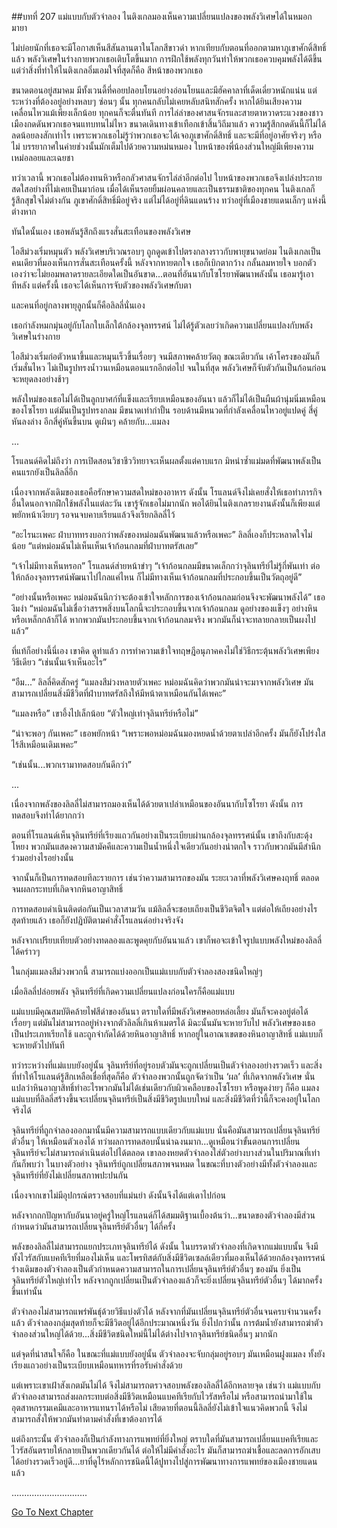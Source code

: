 ##บทที่ 207 แม่แบบกับตัวจำลอง
ไนติงเกลมองเห็นความเปลี่ยนแปลงของพลังวิเศษได้ในหมอกมายา


ไม่บ่อยนักที่เธอจะมีโอกาสเห็นสีสันลานตาในโลกสีขาวดำ หากเทียบกับตอนที่ออกตามหาภูเขาศักดิ์สิทธิ์แล้ว พลังวิเศษในร่างกายพวกเธอเติบโตขึ้นมาก การฝึกใช้พลังทุกวันทำให้พวกเธอควบคุมพลังได้ดีขึ้น แต่ว่าสิ่งที่ทำให้ไนติงเกลอิ่มเอมใจที่สุดก็คือ สีหน้าของพวกเธอ


ขนาดตอนอยู่สมาคม มีทั้งเวนดี้ที่คอยปลอบโยนอย่างอ่อนโยนและมีฮัคคาลาที่เด็ดเดี่ยวหนักแน่น แต่ระหว่างที่ต้องอยู่อย่างหลบๆ ซ่อนๆ นั้น ทุกคนกลับไม่เคยหลับสนิทสักครั้ง หากได้ยินเสียงความเคลื่อนไหวแม้เพียงเล็กน้อย ทุกคนก็จะตื่นทันที การไล่ล่าของศาสนจักรและสายตาหวาดระแวงของชาวเมืองกดดันพวกเธอจนแทบทนไม่ไหว ขนาดเดินทางเข้าเทือกเข้าสิ้นวิถีมาแล้ว ความรู้สึกกดดันนี้ก็ไม่ได้ลดน้อยลงสักเท่าไร เพราะพวกเธอไม่รู้ว่าพวกเธอจะได้เจอภูเขาศักดิ์สิทธิ์ และจะมีที่อยู่อาศัยจริงๆ หรือไม่ บรรยากาศในค่ายช่วงนั้นมักเต็มไปด้วยความหม่นหมอง ใบหน้าของพี่น้องส่วนใหญ่มีเพียงความเหม่อลอยและเฉยชา


ทว่าเวลานี้ พวกเธอไม่ต้องทนหิวหรือกลัวศาสนจักรไล่ล่าอีกต่อไป ใบหน้าของพวกเธอจึงเปล่งประกายสดใสอย่างที่ไม่เคยเป็นมาก่อน เมื่อได้เห็นรอยยิ้มผ่อนคลายและเป็นธรรมชาติของทุกคน ไนติงเกลก็รู้สึกสุขใจไม่ต่างกัน ภูเขาศักดิ์สิทธิ์มีอยู่จริง แต่ไม่ได้อยู่ที่ดินแดนร้าง ทว่าอยู่ที่เมืองชายแดนเล็กๆ แห่งนี้ต่างหาก


ทันใดนั้นเอง เธอพลันรู้สึกถึงแรงสั่นสะเทือนของพลังวิเศษ


ไอสีม่วงเริ่มหมุนตัว พลังวิเศษบริเวณรอบๆ ถูกดูดเข้าไปตรงกลางราวกับพายุขนาดย่อม ไนติงเกลเป็นคนเดียวที่มองเห็นการสั่นสะเทือนครั้งนี้ หลังจากหายตกใจ เธอก็เบิกตากว้าง กลั้นลมหายใจ บอกตัวเองว่าจะไม่ยอมพลาดรายละเอียดใดเป็นอันขาด...ตอนที่อันนากับโซโรยาพัฒนาพลังนั้น เธอมารู้เอาทีหลัง แต่ครั้งนี้ เธอจะได้เห็นการจับตัวของพลังวิเศษกับตา


และคนที่อยู่กลางพายุลูกนั้นก็คือลิลลี่นั่นเอง


เธอกำลังหมกมุ่นอยู่กับโลกใบเล็กใต้กล้องจุลทรรศน์ ไม่ได้รู้ตัวเลยว่าเกิดความเปลี่ยนแปลงกับพลังวิเศษในร่างกาย


ไอสีม่วงเริ่มก่อตัวหนาขึ้นและหมุนเร็วขึ้นเรื่อยๆ จนมีสภาพคล้ายวัตถุ ขณะเดียวกัน เค้าโครงของมันก็เริ่มสั่นไหว ไม่เป็นรูปทรงน้ำวนเหมือนตอนแรกอีกต่อไป จนในที่สุด พลังวิเศษก็จับตัวกันเป็นก้อนก่อนจะหยุดลงอย่างช้าๆ


พลังใหม่ของเธอไม่ได้เป็นลูกบาศก์ที่แข็งและเรียบเหมือนของอันนา แล้วก็ไม่ได้เป็นผืนผ้านุ่มนิ่มเหมือนของโซโรยา แต่มันเป็นรูปทรงกลม มีขนาดเท่ากำปั้น รอบด้านมีหนวดที่กำลังเคลื่อนไหวอยู่แปดคู่ สี่คู่หันลงล่าง อีกสี่คู่หันขึ้นบน ดูเผินๆ คล้ายกับ...แมลง


...


โรแลนด์คิดไม่ถึงว่า การเปิดสอนวิชาชีววิทยาจะเห็นผลตั้งแต่คาบแรก มิหนำซ้ำแม่มดที่พัฒนาพลังเป็นคนแรกยังเป็นลิลลี่อีก


เนื่องจากพลังเดิมของเธอคือรักษาความสดใหม่ของอาหาร ดังนั้น โรแลนด์จึงไม่เคยสั่งให้เธอทำภารกิจอื่นใดนอกจากฝึกใช้พลังในแต่ละวัน เขารู้จักเธอไม่มากนัก พอได้ยินไนติงเกลรายงานดังนั้นก็เพียงแต่พยักหน้าเงียบๆ รอจนจบคาบเรียนแล้วจึงเรียกลิลลี่ไว้


“อะไรนะเพคะ ฝ่าบาททรงบอกว่าพลังของหม่อมฉันพัฒนาแล้วหรือเพคะ” ลิลลี่เองก็ประหลาดใจไม่น้อย “แต่หม่อมฉันไม่เห็นเห็นเจ้าก้อนกลมที่ฝ่าบาทตรัสเลย”


“เจ้าไม่มีทางเห็นหรอก” โรแลนด์ส่ายหน้าขำๆ “เจ้าก้อนกลมมีขนาดเล็กกว่าจุลินทรีย์ไม่รู้กี่พันเท่า ต่อให้กล้องจุลทรรศน์พัฒนาไปไกลแค่ไหน ก็ไม่มีทางเห็นเจ้าก้อนกลมที่ประกอบขึ้นเป็นวัตถุอยู่ดี”


“อย่างนั้นหรือเพคะ หม่อมฉันนึกว่าจะต้องเข้าใจหลักการของเจ้าก้อนกลมก่อนจึงจะพัฒนาพลังได้” เธองึมงำ “หม่อมฉันไม่เชื่อว่าสรรพสิ่งบนโลกนี้จะประกอบขึ้นจากเจ้าก้อนกลม ดูอย่างของแข็งๆ อย่างหินหรือเหล็กกล้าก็ได้ หากพวกมันประกอบขึ้นจากเจ้าก้อนกลมจริง พวกมันก็น่าจะทลายกลายเป็นผงไปแล้ว”


ที่แท้ก็อย่างนี้นี่เอง เขาคิด ดูท่าแล้ว การทำความเข้าใจทฤษฎีอนุภาคคงไม่ใช่วิธีกระตุ้นพลังวิเศษเพียงวิธีเดียว “เช่นนั้นเจ้าเห็นอะไร”


“อืม...” ลิลลี่คิดสักครู่ “แมลงสีม่วงหลายตัวเพคะ หม่อมฉันคิดว่าพวกมันน่าจะมาจากพลังวิเศษ มันสามารถเปลี่ยนสิ่งมีชีวิตที่ฝ่าบาทตรัสถึงให้มีหน้าตาเหมือนกันได้เพคะ”


“แมลงหรือ” เขาอึ้งไปเล็กน้อย “ตัวใหญ่เท่าจุลินทรีย์หรือไม่”


“น่าจะพอๆ กันเพคะ” เธอพยักหน้า “เพราะพอหม่อมฉันมองหยดน้ำด้วยตาเปล่าอีกครั้ง มันก็ยังโปร่งใสไร้สีเหมือนเดิมเพคะ”


“เช่นนั้น...พวกเรามาทดสอบกันดีกว่า”


...


เนื่องจากพลังของลิลลี่ไม่สามารถมองเห็นได้ด้วยตาเปล่าเหมือนของอันนากับโซโรยา ดังนั้น การทดสอบจึงทำได้ยากกว่า


ตอนที่โรแลนด์เห็นจุลินทรีย์ที่เรียงแถวกันอย่างเป็นระเบียบผ่านกล้องจุลทรรศน์นั้น เขาถึงกับสะดุ้งโหยง พวกมันแสดงความสามัคคีและความเป็นน้ำหนึ่งใจเดียวกันอย่างน่าตกใจ ราวกับพวกมันมีสำนึกร่วมอย่างไรอย่างนั้น


จากนั้นก็เป็นการทดสอบทีละรายการ เช่นว่าความสามารถของมัน ระยะเวลาที่พลังวิเศษคงฤทธิ์ ตลอดจนผลกระทบที่เกิดจากหินอาญาสิทธิ์


การทดสอบดำเนินติดต่อกันเป็นเวลาสามวัน แม้ลิลลี่จะชอบเถียงเป็นชีวิตจิตใจ แต่ต่อให้เถียงอย่างไร สุดท้ายแล้ว เธอก็ยังปฏิบัติตามคำสั่งโรแลนด์อย่างจริงจัง


หลังจากเปรียบเทียบตัวอย่างทดลองและพูดคุยกับอันนาแล้ว เขาก็พอจะเข้าใจรูปแบบพลังใหม่ของลิลลี่ได้คร่าวๆ


ในกลุ่มแมลงสีม่วงพวกนี้ สามารถแบ่งออกเป็นแม่แบบกับตัวจำลองสองชนิดใหญ่ๆ


เมื่อลิลลี่ปล่อยพลัง จุลินทรีย์ที่เกิดความเปลี่ยนแปลงก่อนใครก็คือแม่แบบ


แม่แบบมีคุณสมบัติคล้ายไฟสีดำของอันนา ตราบใดที่มีพลังวิเศษคอยหล่อเลี้ยง มันก็จะคงอยู่ต่อได้เรื่อยๆ แต่มันไม่สามารถอยู่ห่างจากตัวลิลลี่เกินห้าเมตรได้ มิฉะนั้นมันจะหายวับไป พลังวิเศษของเธอเป็นประเภทเรียกใช้ และถูกจำกัดได้ด้วยหินอาญาสิทธิ์ หากอยู่ในอาณาเขตของหินอาญาสิทธิ์ แม่แบบก็จะหายตัวไปทันที


ทว่าระหว่างที่แม่แบบยังอยู่นั้น จุลินทรีย์ที่อยู่รอบตัวมันจะถูกเปลี่ยนเป็นตัวจำลองอย่างรวดเร็ว และสิ่งที่ทำให้โรแลนด์รู้สึกเหลือเชื่อที่สุดก็คือ ตัวจำลองพวกนั้นถูกจัดว่าเป็น ‘ผล’ ที่เกิดจากพลังวิเศษ นั่นแปลว่าหินอาญาสิทธิ์ทำอะไรพวกมันไม่ได้เช่นเดียวกับผิวเคลือบของโซโรยา หรือพูดง่ายๆ ก็คือ แมลงแม่แบบที่ลิลลี่สร้างขึ้นจะเปลี่ยนจุลินทรีย์เป็นสิ่งมีชีวิตรูปแบบใหม่ และสิ่งมีชีวิตที่ว่านี้ก็จะคงอยู่ในโลกจริงได้


จุลินทรีย์ที่ถูกจำลองออกมานั้นมีความสามารถแบบเดียวกับแม่แบบ นั่นคือมันสามารถเปลี่ยนจุลินทรีย์ตัวอื่นๆ ให้เหมือนตัวเองได้ ทว่าผลการทดสอบนั้นน่าฉงนมาก...ดูเหมือนว่าขั้นตอนการเปลี่ยนจุลินทรีย์จะไม่สามารถดำเนินต่อไปได้ตลอด เขาลองหยดตัวจำลองใส่ตัวอย่างบางส่วนในปริมาณที่เท่ากันก็พบว่า ในบางตัวอย่าง จุลินทรีย์ถูกเปลี่ยนสภาพจนหมด ในขณะที่บางตัวอย่างมีทั้งตัวจำลองและจุลินทรีย์ที่ยังไม่เปลี่ยนสภาพปะปนกัน


เนื่องจากเขาไม่มีอุปกรณ์ตรวจสอบที่แม่นยำ ดังนั้นจึงได้แต่เดาไปก่อน


หลังจากถกปัญหากับอันนาอยู่ครู่ใหญ่​ โรแลนด์ก็ได้สมมติฐานเบื้องต้นว่า...ขนาดของตัวจำลองมีส่วนกำหนดว่ามันสามารถเปลี่ยนจุลินทรีย์ตัวอื่นๆ ได้กี่ครั้ง


พลังของลิลลี่ไม่สามารถแยกประเภทจุลินทรีย์ได้ ดังนั้น ในบรรดาตัวจำลองที่เกิดจากแม่แบบนั้น จึงมีทั้งไวรัสกับแบคทีเรียที่มองไม่เห็น และโพรทิสต์กับสิ่งมีชีวิตเซลล์เดียวที่มองเห็นได้ด้วยกล้องจุลทรรศน์ ร่างเดิมของตัวจำลองเป็นตัวกำหนดความสามารถในการเปลี่ยนจุลินทรีย์ตัวอื่นๆ ของมัน ยิ่งเป็นจุลินทรีย์ตัวใหญ่เท่าไร หลังจากถูกเปลี่ยนเป็นตัวจำลองแล้วก็จะยิ่งเปลี่ยนจุลินทรีย์ตัวอื่นๆ ได้มากครั้งขึ้นเท่านั้น


ตัวจำลองไม่สามารถแพร่พันธุ์ด้วยวิธีแบ่งตัวได้ หลังจากที่มันเปลี่ยนจุลินทรีย์ตัวอื่นจนครบจำนวนครั้งแล้ว ตัวจำลองกลุ่มสุดท้ายก็จะมีชีวิตอยู่ได้อีกประมาณหนึ่งวัน ยิ่งไปกว่านั้น การต้มน้ำยังสามารถฆ่าตัวจำลองส่วนใหญ่ได้ด้วย...สิ่งมีชีวิตชนิดใหม่นี้ไม่ได้ต่างไปจากจุลินทรีย์ชนิดอื่นๆ มากนัก


แต่จุดที่น่าสนใจก็คือ ในขณะที่แม่แบบยังอยู่นั้น ตัวจำลองจะจับกลุ่มอยู่รอบๆ มันเหมือนฝูงแมลง ทั้งยังเรียงแถวอย่างเป็นระเบียบเหมือนทหารที่รอรับคำสั่งด้วย


แต่เพราะเขาเฝ้าสังเกตมันไม่ได้ จึงไม่สามารถตรวจสอบพลังของลิลลี่ได้อีกหลายจุด เช่นว่า แม่แบบกับตัวจำลองสามารถส่งผลกระทบต่อสิ่งมีชีวิตเหมือนแบคทีเรียกับไวรัสหรือไม่ หรือสามารถนำมาใช้ในอุตสาหกรรมเคมีและอาหารแทนราได้หรือไม่ เสียดายที่ตอนนี้ลิลลี่ยังไม่เข้าใจแนวคิดพวกนี้ จึงไม่สามารถสั่งให้พวกมันทำตามคำสั่งที่เขาต้องการได้


แต่ถึงกระนั้น ตัวจำลองก็เป็นกำลังทางการแพทย์ที่ยิ่งใหญ่ ตราบใดที่มันสามารถเปลี่ยนแบคทีเรียและไวรัสอันตรายให้กลายเป็นพวกเดียวกันได้ ต่อให้ไม่มีคำสั่งอะไร มันก็สามารถฆ่าเชื้อและลดการอักเสบได้อย่างรวดเร็วอยู่ดี...ยาที่ดูไร้หลักการชนิดนี้ได้ปูทางไปสู่การพัฒนาทางการแพทย์ของเมืองชายแดนแล้ว


..............................




[Go To Next Chapter]( ./120.md)